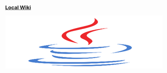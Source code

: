 ###  [**Local Wiki**](https://github.com/up-to-you/dev_notes/wiki)

<img src="wiki_assets/java-icon.svg" width="100%" height="170px">
